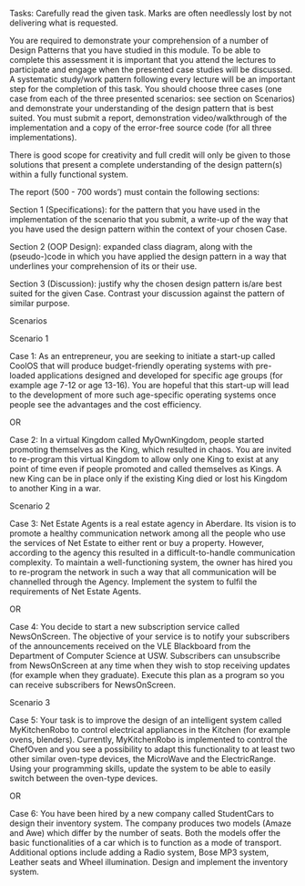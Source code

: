 Tasks:
Carefully read the given task. Marks are often needlessly lost by not delivering what is
requested.

You are required to demonstrate your comprehension of a number of Design Patterns that
you have studied in this module. To be able to complete this assessment it is important that
you attend the lectures to participate and engage when the presented case studies will be
discussed. A systematic study/work pattern following every lecture will be an important step
for the completion of this task. You should choose three cases (one case from each of
the three presented scenarios: see section on Scenarios) and demonstrate your
understanding of the design pattern that is best suited. You must submit a report,
demonstration video/walkthrough of the implementation and a copy of the error-free
source code (for all three implementations).

There is good scope for creativity and full credit will only be given to those solutions that
present a complete understanding of the design pattern(s) within a fully functional system.

The report (500 - 700 words’) must contain the following sections:

Section 1 (Specifications): for the pattern that you have used in the implementation of the
scenario that you submit, a write-up of the way that you have used the design pattern within
the context of your chosen Case.

Section 2 (OOP Design): expanded class diagram, along with the (pseudo-)code in which
you have applied the design pattern in a way that underlines your comprehension of its or
their use.

Section 3 (Discussion): justify why the chosen design pattern is/are best suited for the
given Case. Contrast your discussion against the pattern of similar purpose.




Scenarios

Scenario 1

Case 1:
As an entrepreneur, you are seeking to initiate a start-up called CoolOS that will produce
budget-friendly operating systems with pre-loaded applications designed and developed for
specific age groups (for example age 7-12 or age 13-16). You are hopeful that this start-up
will lead to the development of more such age-specific operating systems once people see
the advantages and the cost efficiency.

OR


Case 2:
In a virtual Kingdom called MyOwnKingdom, people started promoting themselves as the
King, which resulted in chaos. You are invited to re-program this virtual Kingdom to allow
only one King to exist at any point of time even if people promoted and called themselves as
Kings. A new King can be in place only if the existing King died or lost his Kingdom to
another King in a war.

Scenario 2

Case 3:
Net Estate Agents is a real estate agency in Aberdare. Its vision is to promote a healthy
communication network among all the people who use the services of Net Estate to either
rent or buy a property. However, according to the agency this resulted in a difficult-to-handle
communication complexity. To maintain a well-functioning system, the owner has hired you
to re-program the network in such a way that all communication will be channelled through
the Agency. Implement the system to fulfil the requirements of Net Estate Agents.

OR

Case 4:
You decide to start a new subscription service called NewsOnScreen. The objective of your
service is to notify your subscribers of the announcements received on the VLE Blackboard
from the Department of Computer Science at USW. Subscribers can unsubscribe from
NewsOnScreen at any time when they wish to stop receiving updates (for example when
they graduate). Execute this plan as a program so you can receive subscribers for
NewsOnScreen.
 
Scenario 3

Case 5:
Your task is to improve the design of an intelligent system called MyKitchenRobo to control
electrical appliances in the Kitchen (for example ovens, blenders). Currently,
MyKitchenRobo is implemented to control the ChefOven and you see a possibility to adapt
this functionality to at least two other similar oven-type devices, the MicroWave and the
ElectricRange. Using your programming skills, update the system to be able to easily switch
between the oven-type devices.

OR

Case 6:
You have been hired by a new company called StudentCars to design their inventory
system. The company produces two models (Amaze and Awe) which differ by the number
of seats. Both the models offer the basic functionalities of a car which is to function as a
mode of transport. Additional options include adding a Radio system, Bose MP3 system,
Leather seats and Wheel illumination. Design and implement the inventory system.

